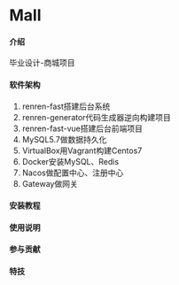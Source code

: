 # Mall

#### 介绍
毕业设计-商城项目

#### 软件架构
1. renren-fast搭建后台系统
2. renren-generator代码生成器逆向构建项目
3. renren-fast-vue搭建后台前端项目
4. MySQL5.7做数据持久化
5. VirtualBox用Vagrant构建Centos7
6. Docker安装MySQL、Redis
7. Nacos做配置中心、注册中心
8. Gateway做网关


#### 安装教程


#### 使用说明


#### 参与贡献



#### 特技
